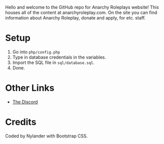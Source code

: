 Hello and welcome to the GitHub repo for Anarchy Roleplays website! This houses all of the content at anarchyroleplay.com.
On the site you can find information about Anarchy Roleplay, donate and apply, for etc. staff.

# Setup
1. Go into `php/config.php`
2. Type in database credentials in the variables.
3. Import the SQL file in `sql/database.sql`.
4. Done.

# Other Links
* [The Discord](https://discord.gg/vYHGQn3)

# Credits
Coded by Nylander with Bootstrap CSS.

